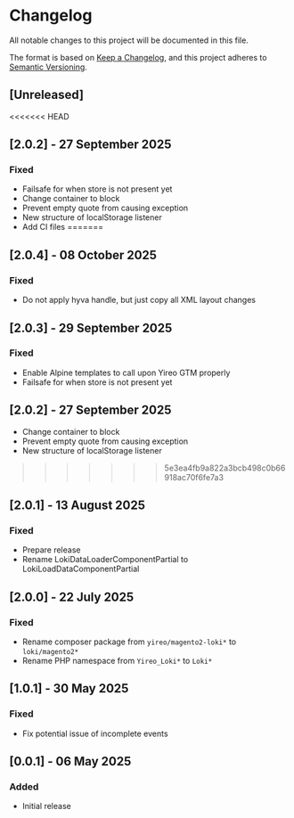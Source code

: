 # Changelog
All notable changes to this project will be documented in this file.

The format is based on [Keep a Changelog](https://keepachangelog.com/en/1.0.0/),
and this project adheres to [Semantic Versioning](https://semver.org/spec/v2.0.0.html).

## [Unreleased]

<<<<<<< HEAD
## [2.0.2] - 27 September 2025
### Fixed
- Failsafe for when store is not present yet
- Change container to block
- Prevent empty quote from causing exception
- New structure of localStorage listener
- Add CI files
=======
## [2.0.4] - 08 October 2025
### Fixed
- Do not apply hyva handle, but just copy all XML layout changes

## [2.0.3] - 29 September 2025
### Fixed
- Enable Alpine templates to call upon Yireo GTM properly
- Failsafe for when store is not present yet

## [2.0.2] - 27 September 2025
- Change container to block
- Prevent empty quote from causing exception
- New structure of localStorage listener
>>>>>>> 5e3ea4fb9a822a3bcb498c0b66918ac70f6fe7a3

## [2.0.1] - 13 August 2025
### Fixed
- Prepare release
- Rename LokiDataLoaderComponentPartial to LokiLoadDataComponentPartial

## [2.0.0] - 22 July 2025
### Fixed
- Rename composer package from `yireo/magento2-loki*` to `loki/magento2*`
- Rename PHP namespace from `Yireo_Loki*` to `Loki*`

## [1.0.1] - 30 May 2025
### Fixed
- Fix potential issue of incomplete events

## [0.0.1] - 06 May 2025
### Added
- Initial release
